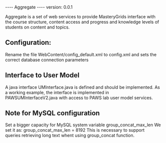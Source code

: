---- Aggregate ----
version: 0.0.1

Aggregate is a set of web services to provide MasteryGrids interface with 
the course structure, content access and progress and knowledge levels of 
students on content and topics. 

Configuration:
-----------------
Rename the file WebContent/config_default.xml to config.xml 
and sets the correct database connection parameters

Interface to User Model
------------------------
A java interface UMInterface.java is defined and should be implemented. 
As a working example, the interface is implemented in PAWSUMInterfaceV2.java
with access to PAWS lab user model services.

Note for MySQL configuration
----------------------------
Set a bigger capacity for MySQL system variable group_concat_max_len
We set it as: 
group_concat_max_len = 8192
This is necessary to support queries retrieving long text whent using group_concat function.
